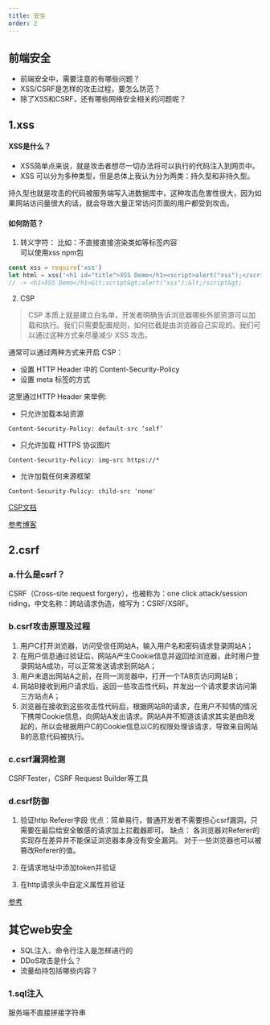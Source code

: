 ```yaml
---
title: 安全
order: 2
---
```


## 前端安全
+ 前端安全中，需要注意的有哪些问题？
+ XSS/CSRF是怎样的攻击过程，要怎么防范？
+ 除了XSS和CSRF，还有哪些网络安全相关的问题呢？

## 1.xss
#### XSS是什么？
+ XSS简单点来说，就是攻击者想尽一切办法将可以执行的代码注入到网页中。
+ XSS 可以分为多种类型，但是总体上我认为分为两类：持久型和非持久型。

持久型也就是攻击的代码被服务端写入进数据库中，这种攻击危害性很大，因为如果网站访问量很大的话，就会导致大量正常访问页面的用户都受到攻击。

#### 如何防范？
1. 转义字符：
比如：不直接直接渲染类如<script></script>等标签内容  
可以使用xss npm包
```javascript
const xss = require('xss')
let html = xss('<h1 id="title">XSS Demo</h1><script>alert("xss");</script>')
// -> <h1>XSS Demo</h1>&lt;script&gt;alert("xss");&lt;/script&gt;
```

2. CSP
> CSP 本质上就是建立白名单，开发者明确告诉浏览器哪些外部资源可以加载和执行。我们只需要配置规则，如何拦截是由浏览器自己实现的。我们可以通过这种方式来尽量减少 XSS 攻击。

通常可以通过两种方式来开启 CSP：

+ 设置 HTTP Header 中的 Content-Security-Policy
+ 设置 meta 标签的方式 <meta http-equiv="Content-Security-Policy">

这里通过HTTP Header 来举例:  
+ 只允许加载本站资源
```
Content-Security-Policy: default-src ‘self’
```
+ 只允许加载 HTTPS 协议图片
```
Content-Security-Policy: img-src https://*
```
+ 允许加载任何来源框架
```
Content-Security-Policy: child-src 'none'
```
[CSP文档](https://developer.mozilla.org/en-US/docs/Web/HTTP/Headers/Content-Security-Policy)


[参考博客](https://www.jianshu.com/p/4fcb4b411a66)

## 2.csrf
### a.什么是csrf？  
CSRF（Cross-site request forgery），也被称为：one click attack/session riding，中文名称：跨站请求伪造，缩写为：CSRF/XSRF。

### b.csrf攻击原理及过程
1. 用户C打开浏览器，访问受信任网站A，输入用户名和密码请求登录网站A；
2. 在用户信息通过验证后，网站A产生Cookie信息并返回给浏览器，此时用户登录网站A成功，可以正常发送请求到网站A；
3. 用户未退出网站A之前，在同一浏览器中，打开一个TAB页访问网站B；
4. 网站B接收到用户请求后，返回一些攻击性代码，并发出一个请求要求访问第三方站点A；
5. 浏览器在接收到这些攻击性代码后，根据网站B的请求，在用户不知情的情况下携带Cookie信息，向网站A发出请求。网站A并不知道该请求其实是由B发起的，所以会根据用户C的Cookie信息以C的权限处理该请求，导致来自网站B的恶意代码被执行。

### c.csrf漏洞检测
CSRFTester，CSRF Request Builder等工具

### d.csrf防御
1. 验证http Referer字段
优点：简单易行，普通开发者不需要担心csrf漏洞，只需要在最后给安全敏感的请求加上拦截器即可。
缺点：
  各浏览器对Referer的实现存在差异并不能保证浏览器本身没有安全漏洞。
  对于一些浏览器也可以被篡改Referer的值。

2. 在请求地址中添加token并验证
3. 在http请求头中自定义属性并验证

[参考](https://blog.csdn.net/weixin_40482816/article/details/114301717)


## 其它web安全
+ SQL注入、命令行注入是怎样进行的
+ DDoS攻击是什么？
+ 流量劫持包括哪些内容？

### 1.sql注入
服务端不直接拼接字符串
